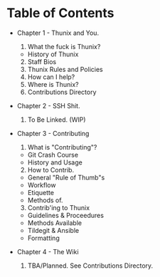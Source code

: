 # Table of Contents

  - Chapter 1 - Thunix and You.
    1. What the fuck is Thunix?
      - History of Thunix
    2. Staff Bios
    3. Thunix Rules and Policies
    4. How can I help?
    5. Where is Thunix?
    6. Contributions Directory

  - Chapter 2 - SSH Shit.
    1. To Be Linked. (WIP)

  - Chapter 3 - Contributing
    1. What is "Contributing"?
      - Git Crash Course
      - History and Usage
    2. How to Contrib.
      - General "Rule of Thumb"s
      - Workflow
      - Etiquette
      - Methods of.
    3. Contrib'ing to Thunix
      - Guidelines & Proceedures
      - Methods Available
      - Tildegit & Ansible
      - Formatting

  - Chapter 4 - The Wiki
    1. TBA/Planned. See Contributions Directory.
